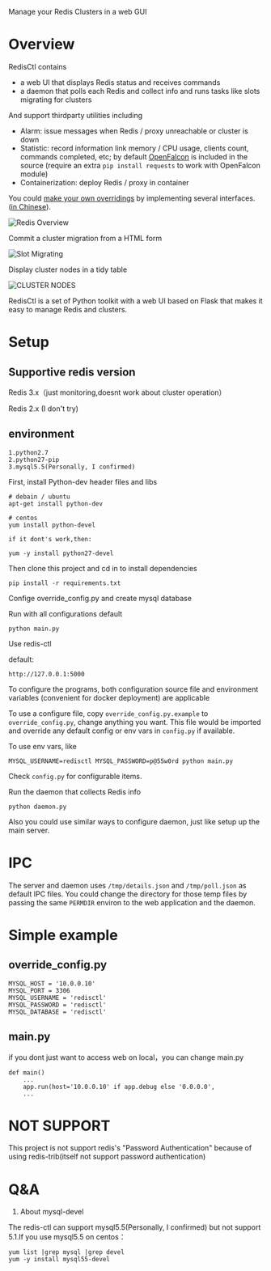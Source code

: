 
Manage your Redis Clusters in a web GUI

# Overview

RedisCtl contains

* a web UI that displays Redis status and receives commands
* a daemon that polls each Redis and collect info and runs tasks like slots migrating for clusters

And support thirdparty utilities including

* Alarm: issue messages when Redis / proxy unreachable or cluster is down
* Statistic: record information link memory / CPU usage, clients count, commands completed, etc; by default [OpenFalcon](https://github.com/open-falcon) is included in the source (require an extra `pip install requests` to work with OpenFalcon module)
* Containerization: deploy Redis / proxy in container

You could [make your own overridings](https://github.com/HunanTV/redis-ctl/wiki/Customize_App) by implementing several interfaces. ([in Chinese](https://github.com/HunanTV/redis-ctl/wiki/WIP_v0_9_customize_app_zh)).

![Redis Overview](http://zlo.gs/image_data/8fb3021522baf6414c107cfd3fc0ad406461d5e5)

Commit a cluster migration from a HTML form

![Slot Migrating](http://zlo.gs/image_data/5dc602f756975f97a9264e6e7a94a3ad08518a2f)

Display cluster nodes in a tidy table

![CLUSTER NODES](http://zlo.gs/image_data/4fda367ddacd1501337bc725002dc98384083179)

RedisCtl is a set of Python toolkit with a web UI based on Flask that makes it easy to manage Redis and clusters.


# Setup

## Supportive redis version

Redis 3.x（just monitoring,doesnt work about cluster operation）

Redis 2.x (I don't try)

## environment

    1.python2.7
    2.python27-pip
    3.mysql5.5(Personally, I confirmed)
   
First, install Python-dev header files and libs

    # debain / ubuntu
    apt-get install python-dev

    # centos
    yum install python-devel

    if it dont's work,then:
    
    yum -y install python27-devel

Then clone this project and cd in to install dependencies

    pip install -r requirements.txt
    
Confige override_config.py and create mysql database

Run with all configurations default

    python main.py

Use redis-ctl

default:

    http://127.0.0.1:5000

To configure the programs, both configuration source file and environment variables (convenient for docker deployment) are applicable

To use a configure file, copy `override_config.py.example` to `override_config.py`, change anything you want. This file would be imported and override any default config or env vars in `config.py` if available.

To use env vars, like

    MYSQL_USERNAME=redisctl MYSQL_PASSWORD=p@55w0rd python main.py

Check `config.py` for configurable items.

Run the daemon that collects Redis info

    python daemon.py

Also you could use similar ways to configure daemon, just like setup up the main server.

# IPC

The server and daemon uses `/tmp/details.json` and `/tmp/poll.json` as default IPC files. You could change the directory for those temp files by passing the same `PERMDIR` environ to the web application and the daemon.

# Simple example

## override_config.py

    MYSQL_HOST = '10.0.0.10'
    MYSQL_PORT = 3306
    MYSQL_USERNAME = 'redisctl'
    MYSQL_PASSWORD = 'redisctl'
    MYSQL_DATABASE = 'redisctl'
   
## main.py

if you dont just want to access web on local，you can change main.py
    
    def main()
        ...
        app.run(host='10.0.0.10' if app.debug else '0.0.0.0',
        ...
# NOT SUPPORT

This project is not support redis's "Password Authentication"  because of using redis-trib(itself not support password authentication)

# Q&A

1. About mysql-devel

The redis-ctl can support mysql5.5(Personally, I confirmed) but not support 5.1.If you use mysql5.5 on centos：

    yum list |grep mysql |grep devel
    yum -y install mysql55-devel
 
